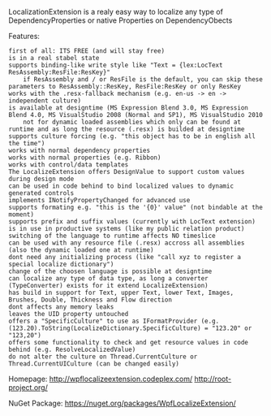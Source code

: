LocalizationExtension is a realy easy way to localize any type of DependencyProperties or native Properties on DependencyObects

Features:

    first of all: ITS FREE (and will stay free)
    is in a real stabel state
    supports binding-like write style like "Text = {lex:LocText ResAssembly:ResFile:ResKey}"
        if ResAssembly and / or ResFile is the default, you can skip these parameters to ResAssembly::ResKey, ResFile:ResKey or only ResKey
    works with the .resx-fallback mechanism (e.g. en-us -> en -> independent culture)
    is available at designtime (MS Expression Blend 3.0, MS Expression Blend 4.0, MS VisualStudio 2008 (Normal and SP1), MS VisualStudio 2010
        not for dynamic loaded assemblies which only can be found at runtime and as long the resource (.resx) is builded at designtime
    supports culture forcing (e.g. "this object has to be in english all the time")
    works with normal dependency properties
    works with normal properties (e.g. Ribbon)
    works with control/data templates
    The LocalizeExtension offers DesignValue to support custom values during design mode
    can be used in code behind to bind localized values to dynamic generated controls
    implements INotifyPropertyChanged for advanced use
    supports formating e.g. "this is the '{0}' value" (not bindable at the moment)
    supports prefix and suffix values (currently with LocText extension)
    is in use in productive systems (like my public relation product)
    switching of the language to runtime affects NO timeslice
    can be used with any resource file (.resx) accross all assemblies (also the dynamic loaded one at runtime)
    dont need any initializing process (like "call xyz to register a special localize dictionary")
    change of the choosen language is possible at designtime
    can localize any type of data type, as long a converter (TypeConverter) exists for it extend LocalizeExtension)
    has build in support for Text, upper Text, lower Text, Images, Brushes, Double, Thickness and Flow direction
    dont affects any memory leaks
    leaves the UID property untouched
    offers a "SpecificCulture" to use as IFormatProvider (e.g. (123.20).ToString(LocalizeDictionary.SpecificCulture) = "123.20" or "123,20")
    offers some functionality to check and get resource values in code behind (e.g. ResolveLocalizedValue)
    do not alter the culture on Thread.CurrentCulture or Thread.CurrentUICulture (can be changed easily)

Homepage:
    http://wpflocalizeextension.codeplex.com/
    http://root-project.org/

NuGet Package:
    https://nuget.org/packages/WpfLocalizeExtension/